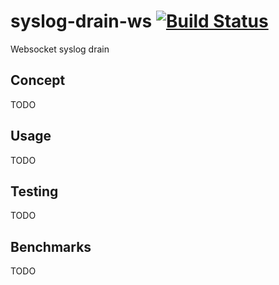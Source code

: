 syslog-drain-ws [![Build Status](https://travis-ci.org/CamShaft/syslog-drain-ws.png?branch=master)](https://travis-ci.org/CamShaft/syslog-drain-ws)
============

Websocket syslog drain

Concept
-------

TODO

Usage
-----

TODO

Testing
-------

TODO

Benchmarks
----------

TODO
